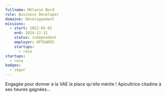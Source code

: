 ```yaml
---
fullname: Mélanie Bard
role: Business Developer
domaine: Développement
missions:
  - start: 2022-05-02
    end: 2024-12-31
    status: independent
    employer: OPTEAMIS
    startups:
      - reva
startups:
  - reva
badges:
  - segur
---
```

Engagée pour donner à la VAE la place qu'elle mérite ! Apicultrice citadine à ses heures gagnées...